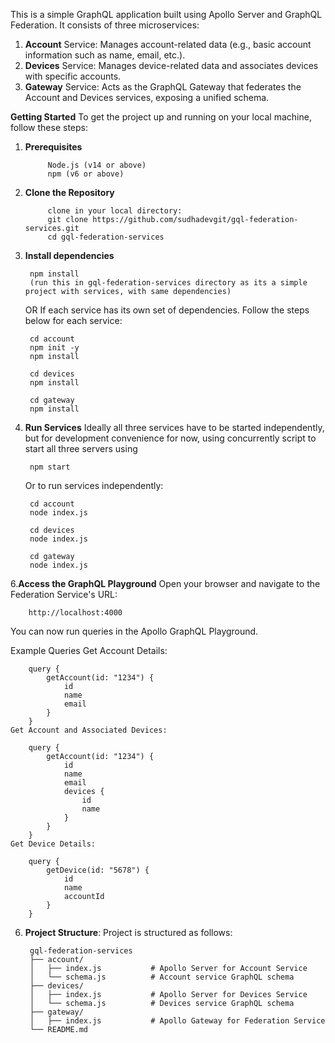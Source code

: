 This is a simple GraphQL application built using Apollo Server and GraphQL Federation. It consists of three microservices:

1. **Account** Service: Manages account-related data (e.g., basic account information such as name, email, etc.).
2. **Devices** Service: Manages device-related data and associates devices with specific accounts.
3. **Gateway** Service: Acts as the GraphQL Gateway that federates the Account and Devices services, exposing a unified schema.
   

**Getting Started**
    To get the project up and running on your local machine, follow these steps:

1. **Prerequisites**

            Node.js (v14 or above)
            npm (v6 or above)

2. **Clone the Repository**

            clone in your local directory:
            git clone https://github.com/sudhadevgit/gql-federation-services.git
            cd gql-federation-services

4. **Install dependencies**
        
        npm install 
        (run this in gql-federation-services directory as its a simple project with services, with same dependencies)

    OR If each service has its own set of dependencies. Follow the steps below for each service:

        cd account
        npm init -y
        npm install

        cd devices
        npm install

        cd gateway
        npm install

5. **Run Services**
    Ideally all three services have to be started independently, but for development convenience for now, using concurrently script to start all three servers using

        npm start 

   Or to run services independently:

        cd account
        node index.js

        cd devices
        node index.js

        cd gateway
        node index.js

6.**Access the GraphQL Playground**
   Open your browser and navigate to the Federation Service's URL:

        http://localhost:4000

  You can now run queries in the Apollo GraphQL Playground.

Example Queries
Get Account Details:

        query {
            getAccount(id: "1234") {
                id
                name
                email
            }
        }
    Get Account and Associated Devices:

        query {
            getAccount(id: "1234") {
                id
                name
                email
                devices {
                    id
                    name
                }
            }
        }
    Get Device Details:

        query {
            getDevice(id: "5678") {
                id
                name
                accountId
            }
        }

6. **Project Structure**:   Project is structured as follows:

        gql-federation-services
        ├── account/
        │   ├── index.js           # Apollo Server for Account Service
        │   └── schema.js          # Account service GraphQL schema
        ├── devices/
        │   ├── index.js           # Apollo Server for Devices Service
        │   └── schema.js          # Devices service GraphQL schema
        ├── gateway/
        │   ├── index.js           # Apollo Gateway for Federation Service
        └── README.md
   
